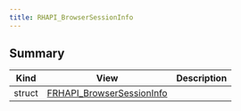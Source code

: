 ```yaml
---
title: RHAPI_BrowserSessionInfo
---
```


## Summary
| Kind | View | Description |
|------|------|-------------|
|struct|[FRHAPI_BrowserSessionInfo](/unreal-plugins/all/structfrhapi__browsersessioninfo/#structFRHAPI__BrowserSessionInfo)||
